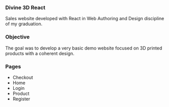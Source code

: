 ### Divine 3D React
Sales website developed with React in Web Authoring and Design discipline of my graduation. 

### Objective
The goal was to develop a very basic demo website focused on 3D printed products with a coherent design.

### Pages
* Checkout
* Home
* Login
* Product
* Register
